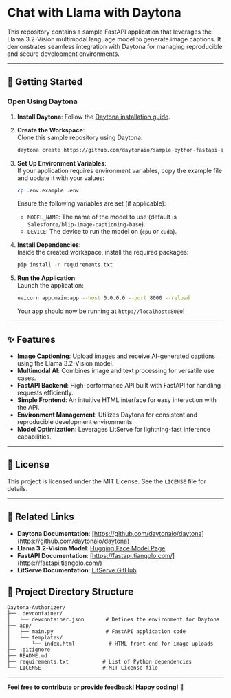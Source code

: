 
# Chat with Llama with Daytona

This repository contains a sample FastAPI application that leverages the Llama 3.2-Vision multimodal language model to generate image captions. It demonstrates seamless integration with Daytona for managing reproducible and secure development environments.

---

## 🚀 Getting Started

### Open Using Daytona

1. **Install Daytona**: Follow the [Daytona installation guide](https://www.daytona.io/docs/installation/installation/).

2. **Create the Workspace**:  
   Clone this sample repository using Daytona:  
   ```bash
   daytona create https://github.com/daytonaio/sample-python-fastapi-authorizer 
   ```

3. **Set Up Environment Variables**:  
   If your application requires environment variables, copy the example file and update it with your values:  
   ```bash
   cp .env.example .env
   ```  
   Ensure the following variables are set (if applicable):
   - `MODEL_NAME`: The name of the model to use (default is `Salesforce/blip-image-captioning-base`).
   - `DEVICE`: The device to run the model on (`cpu` or `cuda`).

4. **Install Dependencies**:  
   Inside the created workspace, install the required packages:  
   ```bash
   pip install -r requirements.txt
   ```

5. **Run the Application**:  
   Launch the application:  
   ```bash
   uvicorn app.main:app --host 0.0.0.0 --port 8000 --reload
   ```  
   Your app should now be running at `http://localhost:8000`!

---

## ✨ Features

- **Image Captioning**: Upload images and receive AI-generated captions using the Llama 3.2-Vision model.
- **Multimodal AI**: Combines image and text processing for versatile use cases.
- **FastAPI Backend**: High-performance API built with FastAPI for handling requests efficiently.
- **Simple Frontend**: An intuitive HTML interface for easy interaction with the API.
- **Environment Management**: Utilizes Daytona for consistent and reproducible development environments.
- **Model Optimization**: Leverages LitServe for lightning-fast inference capabilities.

---

## 📝 License

This project is licensed under the MIT License. See the `LICENSE` file for details.

---

## 🔗 Related Links

- **Daytona Documentation**: [https://github.com/daytonaio/daytona](https://github.com/daytonaio/daytona)
- **Llama 3.2-Vision Model**: [Hugging Face Model Page](https://huggingface.co/Salesforce/blip-image-captioning-base)
- **FastAPI Documentation**: [https://fastapi.tiangolo.com/](https://fastapi.tiangolo.com/)
- **LitServe Documentation**: [LitServe GitHub](https://github.com/litserve/litserve)


## 📂 Project Directory Structure

```
Daytona-Authorizer/
├── .devcontainer/
│   └── devcontainer.json       # Defines the environment for Daytona
├── app/
│   ├── main.py                 # FastAPI application code
│   └── templates/
│       └── index.html           # HTML front-end for image uploads
├── .gitignore
├── README.md
├── requirements.txt           # List of Python dependencies
└── LICENSE                    # MIT License file
```

---

**Feel free to contribute or provide feedback! Happy coding! 🚀**
```